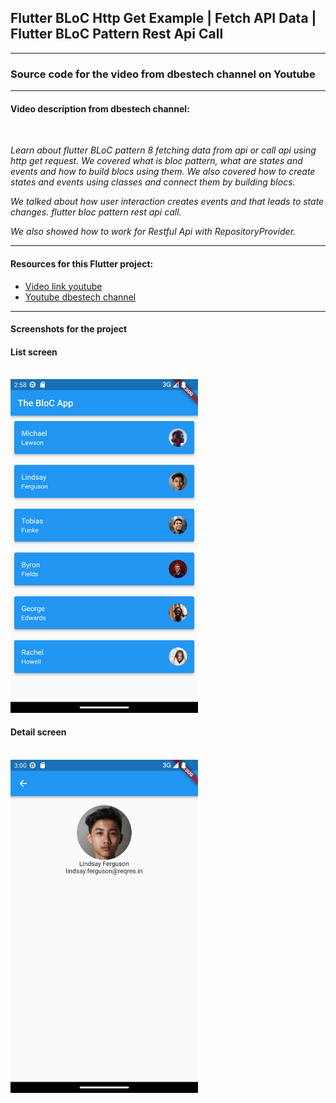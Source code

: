 <h2>Flutter BLoC Http Get Example | Fetch API Data | Flutter BLoC Pattern Rest Api Call</h1>
<hr>
<h3>Source code for the video from dbestech channel on Youtube</h2>
<hr>
<h4>Video description from dbestech channel: </h4></br>


<p><i>Learn about flutter BLoC pattern 8 fetching data from api or call api using http get request. We covered what is bloc pattern, what are states and events and how to build blocs using them. We also covered how to create states and events using classes and connect them by building blocs. </p>
<p>We talked about how user interaction creates events and that leads to state changes. flutter bloc pattern rest api call.</p>

<p>We also showed how to work for Restful Api with RepositoryProvider.</i></p>

<hr>

<h4>Resources for this Flutter project:</h4>

- [Video link youtube](https://www.youtube.com/watch?v=CjCTNPKhgXc)
- [Youtube dbestech channel](https://www.youtube.com/@dbestech)

<hr>

<h4>Screenshots for the project</h4>

<p align="center">
    <p>
        <h4>List screen</h4></br>
        <img src="list.png" width="300" title="hover text"></br>
    </p>
    <p>
        <h4>Detail screen</h4></br>
        <img src="detail.png" width="300" title="hover text"></br>
    </p>
</p>
